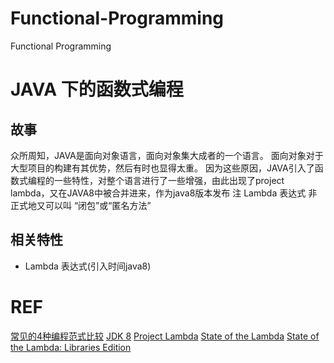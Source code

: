 # Functional-Programming
Functional Programming

# JAVA 下的函数式编程
## 故事
众所周知，JAVA是面向对象语言，面向对象集大成者的一个语言。
面向对象对于大型项目的构建有其优势，然后有时也显得太重。
因为这些原因，JAVA引入了函数式编程的一些特性，对整个语言进行了一些增强，由此出现了project lambda，又在JAVA8中被合并进来，作为java8版本发布
注 Lambda 表达式 非正式地又可以叫 “闭包”或“匿名方法”
## 相关特性
- Lambda 表达式(引入时间java8)



# REF
[常见的4种编程范式比较](https://juejin.cn/post/6844904078858797063)
[JDK 8](https://openjdk.java.net/projects/jdk8/)
[Project Lambda](https://openjdk.java.net/projects/lambda/)
[State of the Lambda](https://cr.openjdk.java.net/~briangoetz/lambda/lambda-state-final.html)
[State of the Lambda: Libraries Edition](https://cr.openjdk.java.net/~briangoetz/lambda/lambda-libraries-final.html)